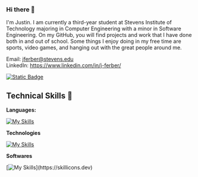 
### Hi there 👋

I'm Justin. I am currently a third-year student at Stevens Institute of Technology majoring in Computer Engineering with a minor in Software Engineering. On my GitHub, you will find projects and work that I have done both in and out of school. Some things I enjoy doing in my free time are sports, video games, and hanging out with the great people around me.

Email: <jferber@stevens.edu>  
LinkedIn: <https://www.linkedin.com/in/j-ferber/>

[![Static Badge](https://img.shields.io/badge/Portfolio-blue?style=for-the-badge&link=https%3A%2F%2Fjferber.netlify.app%2F)](https://jferber.netlify.app/)

## Technical Skills 💼
**Languages:**

[![My Skills](https://skillicons.dev/icons?i=js,ts,html,css,cpp,python)](https://skillicons.dev)

**Technologies**

[![My Skills](https://skillicons.dev/icons?i=react,express,nodejs,tailwind,mongodb,postgres,nextjs)](https://skillicons.dev)

**Softwares**

[![My Skills](https://skillicons.dev/icons?i=git,vscode,)](https://skillicons.dev)
